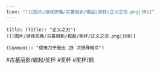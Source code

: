 ```yaml
---
Icon: "![[图片/游戏攻略/古墓丽影/崛起/奖杯/正义之刃.png|30]]"
---
```

```ad-common-bronze-trophy
title: (Title:: "正义之刃")
![[图片/游戏攻略/古墓丽影/崛起/奖杯/正义之刃.png|100]]

(Comment:: "使用刀子做出 25 次特殊暗杀")
```

#古墓丽影/崛起/奖杯 #奖杯 #奖杯/铜
